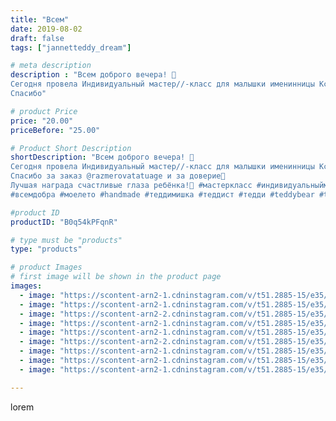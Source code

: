 ```yaml
---
title: "Всем"
date: 2019-08-02
draft: false
tags: ["jannetteddy_dream"]

# meta description
description : "Всем доброго вечера! 🤗
Сегодня провела Индивидуальный мастер//-класс для малышки именинницы Ксении!🎀 Чудесная девочка! 💕С первого раза такой результат 👏
Спасибо"

# product Price
price: "20.00"
priceBefore: "25.00"

# Product Short Description
shortDescription: "Всем доброго вечера! 🤗
Сегодня провела Индивидуальный мастер//-класс для малышки именинницы Ксении!🎀 Чудесная девочка! 💕С первого раза такой результат 👏
Спасибо за заказ @razmerovatatuage и за доверие🙏
Лучшая награда счастливые глаза ребёнка!🥰 #мастеркласс #индивидуальныймастеркласс #ручнаяработа #своимируками
#всемдобра #моелето #handmade #теддимишка #теддист #тедди #teddybear #teddy #artistteddybear #мишкитедди #мишкатедди #друзьятедди #teddybear🐻 #teddy🐻 #teddy_bear #teddybearlove #artistteddybear #artistteddy"

#product ID
productID: "B0q54kPFqnR"

# type must be "products"
type: "products"

# product Images
# first image will be shown in the product page
images:
  - image: "https://scontent-arn2-1.cdninstagram.com/v/t51.2885-15/e35/s1080x1080/65858186_133572914550076_5030201806895821899_n.jpg?_nc_ht=scontent-arn2-1.cdninstagram.com&_nc_cat=104&_nc_ohc=6xZEk7JmA38AX9T31a0&tp=1&oh=93575e590192049ca4a4c0a2cfc69380&oe=605A4E31&ig_cache_key=MjEwMTc0Njc0ODUwNjk3MDA5Ng%3D%3D.2"
  - image: "https://scontent-arn2-1.cdninstagram.com/v/t51.2885-15/e35/s1080x1080/66698597_2474270116138542_1243379518363703596_n.jpg?_nc_ht=scontent-arn2-1.cdninstagram.com&_nc_cat=106&_nc_ohc=SoWitsIMGsIAX9DVc38&tp=1&oh=7c9c6b432d7a0a5c72fb3f172c0c2b69&oe=605AE3E1&ig_cache_key=MjEwMTc0Njc0ODU3NDAyMDMzMw%3D%3D.2"
  - image: "https://scontent-arn2-2.cdninstagram.com/v/t51.2885-15/e35/s1080x1080/66506275_118564939443584_6252779315741163606_n.jpg?_nc_ht=scontent-arn2-2.cdninstagram.com&_nc_cat=108&_nc_ohc=JVcScgFjqtoAX8gH_KP&tp=1&oh=33c228c40a81eab5dd70863e815fc448&oe=605B96B3&ig_cache_key=MjEwMTc0Njc0ODU1NzMwNDY1MA%3D%3D.2"
  - image: "https://scontent-arn2-1.cdninstagram.com/v/t51.2885-15/e35/s1080x1080/67820024_155134738991178_6320901229844364586_n.jpg?_nc_ht=scontent-arn2-1.cdninstagram.com&_nc_cat=106&_nc_ohc=Utcpmtpu_tcAX9LnR-5&tp=1&oh=c924002bcea7035a6e0a10d8a687c7f6&oe=605CD016&ig_cache_key=MjEwMTc0Njc0ODU5MDY4NDgzNQ%3D%3D.2"
  - image: "https://scontent-arn2-1.cdninstagram.com/v/t51.2885-15/e35/s1080x1080/66409532_359801544959031_6049947939769206409_n.jpg?_nc_ht=scontent-arn2-1.cdninstagram.com&_nc_cat=103&_nc_ohc=BZUAyuPoB1YAX9KMFxC&tp=1&oh=43aec5e21621ffb18c552c58a21df1dd&oe=605B224D&ig_cache_key=MjEwMTc0Njc0ODU4MjM1MDcyNw%3D%3D.2"
  - image: "https://scontent-arn2-2.cdninstagram.com/v/t51.2885-15/e35/s1080x1080/67199795_369645290364500_5759269698944345873_n.jpg?_nc_ht=scontent-arn2-2.cdninstagram.com&_nc_cat=108&_nc_ohc=TEBOUU0-oJ0AX-oNMKy&tp=1&oh=910aa36446678d5af59d2d42c03394e2&oe=605BDF1D&ig_cache_key=MjEwMTc0Njc0ODU5OTI3MzQxMA%3D%3D.2"
  - image: "https://scontent-arn2-1.cdninstagram.com/v/t51.2885-15/e35/s1080x1080/66860217_365240147502766_3419556697757013695_n.jpg?_nc_ht=scontent-arn2-1.cdninstagram.com&_nc_cat=110&_nc_ohc=z79A2bmsc2wAX8IxNoU&tp=1&oh=75b5f0654e96d958b093aab9364d1761&oe=605B3DBB&ig_cache_key=MjEwMTc0Njc0ODU0ODg2MTA3MQ%3D%3D.2"
  - image: "https://scontent-arn2-1.cdninstagram.com/v/t51.2885-15/e35/s1080x1080/66258311_490538058380214_5163420098097870266_n.jpg?_nc_ht=scontent-arn2-1.cdninstagram.com&_nc_cat=106&_nc_ohc=BW8Iu3y-OOoAX9FeaqD&tp=1&oh=e697a04a18aab893d0b09b737b70249c&oe=605A8805&ig_cache_key=MjEwMTc0Njc0ODUzMjA3MDQ1OA%3D%3D.2"
  - image: "https://scontent-arn2-1.cdninstagram.com/v/t51.2885-15/e35/s1080x1080/66424101_137197927499317_7592782545539288496_n.jpg?_nc_ht=scontent-arn2-1.cdninstagram.com&_nc_cat=101&_nc_ohc=kpHo3E73ZmYAX8ecbTQ&tp=1&oh=f2e83ed8296334cc61b4e578c7051f2a&oe=605AFA65&ig_cache_key=MjEwMTc0Njc0ODUxNTM1MzQ4NQ%3D%3D.2"

---
```

lorem
